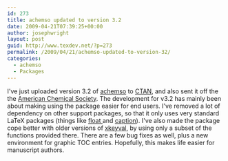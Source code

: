 ```yaml
---
id: 273
title: achemso updated to version 3.2
date: 2009-04-21T07:39:25+00:00
author: josephwright
layout: post
guid: http://www.texdev.net/?p=273
permalink: /2009/04/21/achemso-updated-to-version-32/
categories:
  - achemso
  - Packages
---
```

I've just uploaded version 3.2 of <a title=" 	Support for American Chemical Society journal submissions." href="http://www.ctan.org/pkg/achemso">achemso</a> to <a title="The Comprehensive TeX Archive Network" href="http://www.ctan.org">CTAN</a>, and also sent it off the the <a title="American Chemical Society" href="http://www.acs.org">American Chemical Society</a>. The development for v3.2 has mainly been about making using the package easier for end users. I've removed a lot of dependency on other support packages, so that it only uses very standard LaTeX packages (things like <a title="Improved interface for floating objects" href="http://www.ctan.org/pkg/float">float </a>and <a title="Customising captions in floating environments" href="http://www.ctan.org/pkg/caption">caption</a>). I've also made the package cope better with older versions of <a title="Extension of the keyval package" href="http://www.ctan.org/pkg/xkeyval">xkeyval</a>, by using only a subset of the functions provided there. There are a few bug fixes as well, plus a new environment for graphic TOC entries. Hopefully, this makes life easier for manuscript authors.
